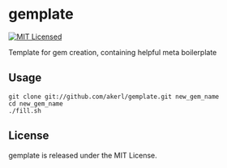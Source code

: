 gemplate
=========

[![MIT Licensed](http://img.shields.io/badge/license-MIT-green.svg)](https://tldrlegal.com/license/mit-license)

Template for gem creation, containing helpful meta boilerplate

## Usage

    git clone git://github.com/akerl/gemplate.git new_gem_name
    cd new_gem_name
    ./fill.sh

## License

gemplate is released under the MIT License.

